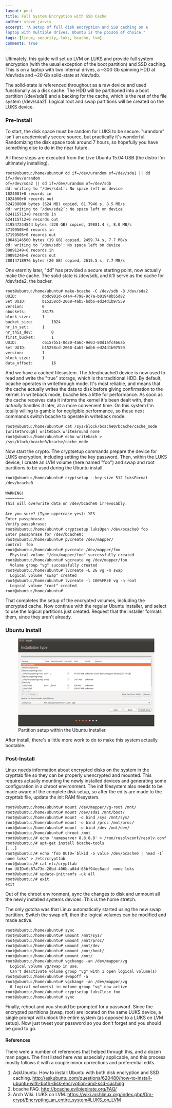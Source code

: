 ```yaml
---
layout: post
title: Full System Encryption with SSD Cache
author: steve_jarvis
excerpt: "A setup of full disk encryption and SSD caching on a
laptop with multiple drives. Ubuntu is the poison of choice."
tags: [linux, security, luks, bcache, lvm]
comments: true
---
```


Ultimately, this guide will set up LVM on LUKS and provide full system
encryption (with the usual exception of the boot partition) and SSD caching.
This is on a laptop with two internal drives, a ~300 Gb spinning HDD at
/dev/sda and ~20 Gb solid-state at /dev/sdb.

The solid-state is referenced throughout as a raw device and used
functionally as a disk cache. The HDD will be partitioned into a boot partition
(/dev/sda1) and a backing for the cache, which is the rest of the file
system (/dev/sda2). Logical root and swap partitions will be created on the LUKS
device.

### Pre-Install
To start, the disk space must be random for LUKS to be secure. "urandom" isn't
an academically secure source, but practically it's wonderful. Randomizing the
disk space took around 7 hours, so hopefully you have something else to do in
the near future.

All these steps are executed from the Live Ubuntu 15.04 USB (the distro I'm
ultimately installing).

~~~~~~
root@ubuntu:/home/ubuntu# dd if=/dev/urandom of=/dev/sda1 || dd if=/dev/urandom
of=/dev/sda2 || dd if=/dev/urandom of=/dev/sdb
dd: writing to ‘/dev/sda1’: No space left on device
1024001+0 records in
1024000+0 records out
524288000 bytes (524 MB) copied, 61.7946 s, 8.5 MB/s
dd: writing to ‘/dev/sda2’: No space left on device
624115713+0 records in
624115712+0 records out
319547244544 bytes (320 GB) copied, 39881.4 s, 8.0 MB/s
37199505+0 records in
37199505+0 records out
19046146560 bytes (19 GB) copied, 2459.74 s, 7.7 MB/s
dd: writing to ‘/dev/sdb’: No space left on device
39091249+0 records in
39091248+0 records out
20014718976 bytes (20 GB) copied, 2615.5 s, 7.7 MB/s
~~~~~~

One eternity later, "dd" has provided a secure starting point, now actually
make the cache. The solid state is /dev/sdb, and it'll serve as the cache
for /dev/sda2, the backer.

~~~~~~
root@ubuntu:/home/ubuntu# make-bcache -C /dev/sdb -B /dev/sda2
UUID:			dbdc901d-c4a4-4798-9c7a-b01948b55d82
Set UUID:		b15258cd-2068-4ab5-bdb6-ed24d1b97559
version:		0
nbuckets:		38175
block_size:		1
bucket_size:		1024
nr_in_set:		1
nr_this_dev:		0
first_bucket:		1
UUID:			c6157b51-0d20-4a6c-9e03-80d1afc466ab
Set UUID:		b15258cd-2068-4ab5-bdb6-ed24d1b97559
version:		1
block_size:		1
data_offset:		16
~~~~~~

And we have a cached filesystem. The /dev/bcache0 device is now used to read and
write the "true" storage, which is the traditional HDD. By default,
bcache operates in writethrough mode. It's most reliable, and means that the
cache actually writes the data to disk before giving confirmation to the
kernel. In writeback mode, bcache lies a little for performance. As soon as
the cache receives data it informs the kernel it's been dealt with,
then *actually* handles it later, at a more convenient time. On this system I'm
totally willing to gamble for negligible performance, so these next commands
switch bcache to operate in writeback mode.

~~~~~~
root@ubuntu:/home/ubuntu# cat /sys/block/bcache0/bcache/cache_mode
[writethrough] writeback writearound none
root@ubuntu:/home/ubuntu# echo writeback > /sys/block/bcache0/bcache/cache_mode
~~~~~~

Now start the crypto. The cryptsetup commands prepare the device for LUKS
encryption, including setting the key password. Then, within the LUKS device,
I create an LVM volume (here named "foo") and swap and root partitions to be
used during the Ubuntu install.

~~~~~~
root@ubuntu:/home/ubuntu# cryptsetup --key-size 512 luksFormat /dev/bcache0

WARNING!
========
This will overwrite data on /dev/bcache0 irrevocably.

Are you sure? (Type uppercase yes): YES
Enter passphrase:
Verify passphrase:
root@ubuntu:/home/ubuntu# cryptsetup luksOpen /dev/bcache0 foo
Enter passphrase for /dev/bcache0:
root@ubuntu:/home/ubuntu# pvcreate /dev/mapper/
control  foo
root@ubuntu:/home/ubuntu# pvcreate /dev/mapper/foo
  Physical volume "/dev/mapper/foo" successfully created
root@ubuntu:/home/ubuntu# vgcreate vg /dev/mapper/foo
  Volume group "vg" successfully created
root@ubuntu:/home/ubuntu# lvcreate -L 2G vg -n swap
  Logical volume "swap" created
root@ubuntu:/home/ubuntu# lvcreate -l 100%FREE vg -n root
  Logical volume "root" created
root@ubuntu:/home/ubuntu#
~~~~~~

That completes the setup of the encrypted volumes, including the encrypted
cache. Now continue with the regular Ubuntu installer, and select to use the
logical partitions just created. Request that the installer formats them, since
they aren't already.

### Ubuntu Install
<figure>
    <a href="../images/luks-cache/partition.png"><img src="../images/luks-cache/partition.png"></a>
    <figcaption>Partition setup within the Ubuntu installer.</figcaption>
</figure>

After install, there's a little more work to do to make this system actually
bootable.

### Post-Install
Linux needs information about encrypted disks on the system in the crypttab file
so they can be properly unencrypted and mounted. This requires actually mounting
the newly installed devices and generating some configuration in a chroot
environment. The init filesystem also needs to be made aware of the complete
disk setup, so after the edits are made to the crypttab file, update the
init RAM filesystem.

~~~~~~
root@ubuntu:/home/ubuntu# mount /dev/mapper/vg-root /mnt/
root@ubuntu:/home/ubuntu# mount /dev/sda1 /mnt/boot/
root@ubuntu:/home/ubuntu# mount -o bind /sys /mnt/sys/
root@ubuntu:/home/ubuntu# mount -o bind /proc /mnt/proc/
root@ubuntu:/home/ubuntu# mount -o bind /dev /mnt/dev/
root@ubuntu:/home/ubuntu# chroot /mnt
root@ubuntu:/# echo 'nameserver 8.8.8.8' > /run/resolvconf/resolv.conf
root@ubuntu:/# apt-get install bcache-tools
[...]
root@ubuntu:/# echo "foo UUID=`blkid -o value /dev/bcache0 | head -1`  none luks" > /etc/crypttab
root@ubuntu:/# cat etc/crypttab
foo UUID=6c87a73d-20bd-406b-a04d-65bf94ec8acd  none luks
root@ubuntu:/# update-initramfs -uk all
root@ubuntu:/# exit
exit
~~~~~~

Out of the chroot environment, sync the changes to disk and unmount all the
newly installed systems devices. This is the home stretch.

The only gotcha was that Linux automatically started using the new swap
partition. Switch the swap off, then the logical volumes can be modified and
made active.

~~~~~~
root@ubuntu:/home/ubuntu# sync
root@ubuntu:/home/ubuntu# umount /mnt/sys/
root@ubuntu:/home/ubuntu# umount /mnt/proc/
root@ubuntu:/home/ubuntu# umount /mnt/dev
root@ubuntu:/home/ubuntu# umount /mnt/boot/
root@ubuntu:/home/ubuntu# umount /mnt/
root@ubuntu:/home/ubuntu# vgchange -an /dev/mapper/vg
  Logical volume vg/swap in use.
  Can't deactivate volume group "vg" with 1 open logical volume(s)
root@ubuntu:/home/ubuntu# swapoff -a
root@ubuntu:/home/ubuntu# vgchange -an /dev/mapper/vg
  0 logical volume(s) in volume group "vg" now active
root@ubuntu:/home/ubuntu# cryptsetup luksClose foo
root@ubuntu:/home/ubuntu# sync
~~~~~~

Finally, reboot and you should be prompted for a password. Since the encrypted
partitions (swap, root) are located on the same LUKS device, a single
prompt will unlock the entire system (as opposed to a LUKS on LVM setup). Now
just tweet your password so you don't forget and you should be good to go.

#### References
There were a number of references that helped through this, and a dozen
man pages. The first listed here was especially applicable, and this process
mostly follows it with a couple minor corrections and preferential edits.

1. AskUbuntu. How to install Ubuntu with both disk encryption and SSD caching. http://askubuntu.com/questions/620480/how-to-install-ubuntu-with-both-disk-encryption-and-ssd-caching
2. bcache FAQ. http://bcache.evilpiepirate.org/FAQ/
3. Arch Wiki. LUKS on LVM. https://wiki.archlinux.org/index.php/Dm-crypt/Encrypting_an_entire_system#LUKS_on_LVM
